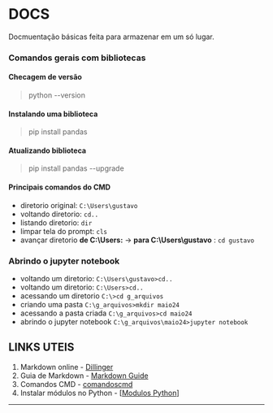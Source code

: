 # DOCS #
Docmuentação básicas feita para armazenar em um só lugar.
### Comandos gerais com bibliotecas
#### Checagem de versão
  > python --version 

#### Instalando uma biblioteca
> pip install pandas

#### Atualizando biblioteca
> pip install pandas --upgrade

#### Principais comandos do CMD 
- diretorio original: `C:\Users\gustavo`
- voltando diretorio: `cd..`
- listando diretorio: `dir`
- limpar tela do prompt: `cls`
- avançar diretorio **de C:\Users:** → **para  C:\Users\gustavo** : `cd gustavo`

### Abrindo o jupyter notebook
- voltando um diretorio: `C:\Users\gustavo>cd..`
- voltando um diretorio: `C:\Users>cd..`
- acessando um diretorio `C:\>cd g_arquivos`
- criando uma pasta `C:\g_arquivos>mkdir maio24`
- acessando a pasta criada `C:\g_arquivos>cd maio24`
- abrindo o jupyter notebook `C:\g_arquivos\maio24>jupyter notebook`


## LINKS UTEIS
1. Markdown online - [Dillinger]
2. Guia de Markdown - [Markdown Guide]
3. Comandos CMD - [comandoscmd]
4. Instalar módulos no Python - [[Modulos Python]]
--- 
[dillinger]: <https://dillinger.io>
[Markdown Guide]: <https://www.markdownguide.org/getting-started/>
[comandoscmd]: <https://www.alura.com.br/artigos/cmd-dicas-para-trabalhar-no-prompt-do-windows?utm_term=&utm_campaign=%5BSearch%5D+%5BPerformance%5D+-+Dynamic+Search+Ads+-+Artigos+e+Conteúdos&utm_source=adwords&utm_medium=ppc&hsa_acc=7964138385&hsa_cam=11384329873&hsa_grp=111087461203&hsa_ad=687448474447&hsa_src=g&hsa_tgt=aud-2200131122153:dsa-1298415354460&hsa_kw=&hsa_mt=&hsa_net=adwords&hsa_ver=3&gad_source=1&gclid=CjwKCAjwrvyxBhAbEiwAEg_KglcG0yLlU_inOD5rEd7Y7w9DYD6wcvOaFiwpHhCFJad6GhKDncNIuBoC5EcQAvD_BwE>
[Modulos Python]: <https://docs.python.org/pt-br/3.7/installing/index.html>
